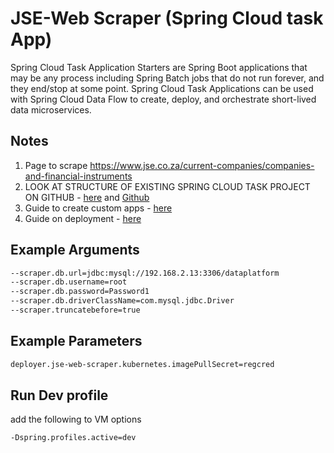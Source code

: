 # JSE-Web Scraper (Spring Cloud task App)

Spring Cloud Task Application Starters are Spring Boot applications that may be any process including Spring Batch jobs that do not run forever, and they end/stop at some point. Spring Cloud Task Applications can be used with Spring Cloud Data Flow to create, deploy, and orchestrate short-lived data microservices.

## Notes
1) Page to scrape https://www.jse.co.za/current-companies/companies-and-financial-instruments
2) LOOK AT STRUCTURE OF EXISTING SPRING CLOUD TASK PROJECT ON GITHUB - [here](https://cloud.spring.io/spring-cloud-task-app-starters/) and [Github](https://github.com/spring-cloud/spring-cloud-task-app-starters)
3) Guide to create custom apps - [here](https://docs.spring.io/spring-cloud-task-app-starters/docs/Elston.SR1/reference/htmlsingle/)
4) Guide on deployment - [here](https://docs.spring.io/spring-cloud-dataflow-server-kubernetes/docs/current-SNAPSHOT/reference/htmlsingle/#_deploying_tasks)


## Example Arguments
```bash
--scraper.db.url=jdbc:mysql://192.168.2.13:3306/dataplatform
--scraper.db.username=root
--scraper.db.password=Password1
--scraper.db.driverClassName=com.mysql.jdbc.Driver
--scraper.truncatebefore=true
```
## Example Parameters
```bash
deployer.jse-web-scraper.kubernetes.imagePullSecret=regcred
```

## Run Dev profile
add the following to VM options
```
-Dspring.profiles.active=dev
```
